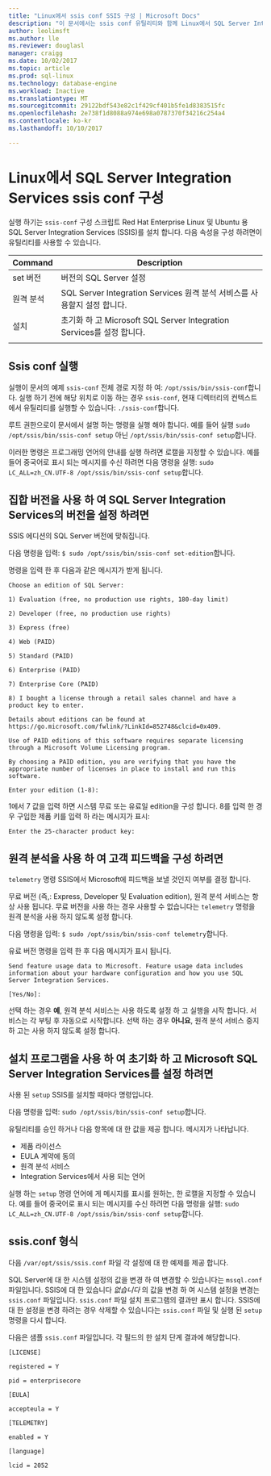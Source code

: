 ```yaml
---
title: "Linux에서 ssis conf SSIS 구성 | Microsoft Docs"
description: "이 문서에서는 ssis conf 유틸리티와 함께 Linux에서 SQL Server Integration Services (SSIS)를 구성 하는 방법을 설명 합니다."
author: leolimsft
ms.author: lle
ms.reviewer: douglasl
manager: craigg
ms.date: 10/02/2017
ms.topic: article
ms.prod: sql-linux
ms.technology: database-engine
ms.workload: Inactive
ms.translationtype: MT
ms.sourcegitcommit: 29122bdf543e82c1f429cf401b5fe1d8383515fc
ms.openlocfilehash: 2e738f1d8088a974e698a0787370f34216c254a4
ms.contentlocale: ko-kr
ms.lasthandoff: 10/10/2017

---
```

# <a name="configure-sql-server-integration-services-on-linux-with-ssis-conf"></a>Linux에서 SQL Server Integration Services ssis conf 구성

실행 하기는 `ssis-conf` 구성 스크립트 Red Hat Enterprise Linux 및 Ubuntu 용 SQL Server Integration Services (SSIS)를 설치 합니다. 다음 속성을 구성 하려면이 유틸리티를 사용할 수 있습니다.

| Command | Description |
|-------------|---------------------------------------------------------------------|
| set 버전 | 버전의 SQL Server 설정                                       |
| 원격 분석   | SQL Server Integration Services 원격 분석 서비스를 사용할지 설정 합니다. |
| 설치       | 초기화 하 고 Microsoft SQL Server Integration Services를 설정 합니다.      |
|||

## <a name="run-ssis-conf"></a>Ssis conf 실행

실행이 문서의 예제 `ssis-conf` 전체 경로 지정 하 여: `/opt/ssis/bin/ssis-conf`합니다. 실행 하기 전에 해당 위치로 이동 하는 경우 `ssis-conf`, 현재 디렉터리의 컨텍스트에서 유틸리티를 실행할 수 있습니다: `./ssis-conf`합니다.

루트 권한으로이 문서에서 설명 하는 명령을 실행 해야 합니다. 예를 들어 실행 `sudo /opt/ssis/bin/ssis-conf setup` 아닌 `/opt/ssis/bin/ssis-conf setup`합니다.

이러한 명령은 프로그래밍 언어의 안내를 실행 하려면 로캘을 지정할 수 있습니다. 예를 들어 중국어로 표시 되는 메시지를 수신 하려면 다음 명령을 실행: `sudo LC_ALL=zh_CN.UTF-8 /opt/ssis/bin/ssis-conf setup`합니다.

## <a name="use-set-edition-to-set-the-edition-of-sql-server-integration-services"></a>집합 버전을 사용 하 여 SQL Server Integration Services의 버전을 설정 하려면

SSIS 에디션의 SQL Server 버전에 맞춰집니다.

다음 명령을 입력: `$ sudo /opt/ssis/bin/ssis-conf set-edition`합니다.

명령을 입력 한 후 다음과 같은 메시지가 받게 됩니다.

```
Choose an edition of SQL Server:

1) Evaluation (free, no production use rights, 180-day limit)

2) Developer (free, no production use rights)

3) Express (free)

4) Web (PAID)

5) Standard (PAID)

6) Enterprise (PAID)

7) Enterprise Core (PAID)

8) I bought a license through a retail sales channel and have a product key to enter.

Details about editions can be found at https://go.microsoft.com/fwlink/?LinkId=852748&clcid=0x409.

Use of PAID editions of this software requires separate licensing through a Microsoft Volume Licensing program.

By choosing a PAID edition, you are verifying that you have the appropriate number of licenses in place to install and run this software.

Enter your edition (1-8):
```

1에서 7 값을 입력 하면 시스템 무료 또는 유료일 edition을 구성 합니다. 8를 입력 한 경우 구입한 제품 키를 입력 하 라는 메시지가 표시:

```
Enter the 25-character product key:
```

## <a name="use-telemetry-to-configure-customer-feedback"></a>원격 분석을 사용 하 여 고객 피드백을 구성 하려면

`telemetry` 명령 SSIS에서 Microsoft에 피드백을 보낼 것인지 여부를 결정 합니다.

무료 버전 (즉,: Express, Developer 및 Evaluation edition), 원격 분석 서비스는 항상 사용 됩니다. 무료 버전을 사용 하는 경우 사용할 수 없습니다는 `telemetry` 명령을 원격 분석을 사용 하지 않도록 설정 합니다.

다음 명령을 입력: `$ sudo /opt/ssis/bin/ssis-conf telemetry`합니다.

유료 버전 명령을 입력 한 후 다음 메시지가 표시 됩니다.

```
Send feature usage data to Microsoft. Feature usage data includes information about your hardware configuration and how you use SQL Server Integration Services.

[Yes/No]:
```

선택 하는 경우 **예**, 원격 분석 서비스는 사용 하도록 설정 하 고 실행을 시작 합니다. 서비스는 각 부팅 후 자동으로 시작합니다. 선택 하는 경우 **아니요**, 원격 분석 서비스 중지 하 고는 사용 하지 않도록 설정 합니다.

## <a name="use-setup-to-initialize-and-set-up-microsoft-sql-server-integration-services"></a>설치 프로그램을 사용 하 여 초기화 하 고 Microsoft SQL Server Integration Services를 설정 하려면

사용 된 `setup` SSIS를 설치할 때마다 명령입니다.

다음 명령을 입력: `sudo /opt/ssis/bin/ssis-conf setup`합니다.

유틸리티를 승인 하거나 다음 항목에 대 한 값을 제공 합니다. 메시지가 나타납니다.
-   제품 라이선스
-   EULA 계약에 동의
-   원격 분석 서비스
-   Integration Services에서 사용 되는 언어

실행 하는 `setup` 명령 언어에 게 메시지를 표시를 원하는, 한 로캘을 지정할 수 있습니다. 예를 들어 중국어로 표시 되는 메시지를 수신 하려면 다음 명령을 실행: `sudo LC_ALL=zh_CN.UTF-8 /opt/ssis/bin/ssis-conf setup`합니다.

## <a name="ssisconf-format"></a>ssis.conf 형식

다음 `/var/opt/ssis/ssis.conf` 파일 각 설정에 대 한 예제를 제공 합니다.

SQL Server에 대 한 시스템 설정의 값을 변경 하 여 변경할 수 있습니다는 `mssql.conf` 파일입니다. SSIS에 대 한 있습니다 *없습니다* 의 값을 변경 하 여 시스템 설정을 변경는 `ssis.conf` 파일입니다. `ssis.conf` 파일 설치 프로그램의 결과만 표시 합니다. SSIS에 대 한 설정을 변경 하려는 경우 삭제할 수 있습니다는 `ssis.conf` 파일 및 실행 된 `setup` 명령을 다시 합니다.

다음은 샘플 `ssis.conf` 파일입니다. 각 필드의 한 설치 단계 결과에 해당합니다.

```
[LICENSE]
                       
registered = Y        
                       
pid = enterprisecore  
                       
[EULA]
                       
accepteula = Y        
                       
[TELEMETRY]
                       
enabled = Y           
                       
[language]
                       
lcid = 2052
```

